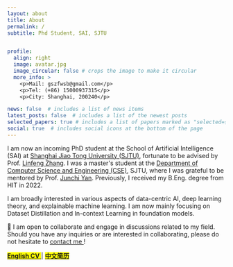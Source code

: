 ```yaml
---
layout: about
title: About
permalink: /
subtitle: Phd Student, SAI, SJTU


profile:
  align: right
  image: avatar.jpg
  image_circular: false # crops the image to make it circular
  more_info: > 
    <p>Mail: gszfwsb@gmail.com</p>
    <p>Tel: (+86) 15000937315</p>
    <p>City: Shanghai, 200240</p>

news: false  # includes a list of news items
latest_posts: false  # includes a list of the newest posts
selected_papers: true # includes a list of papers marked as "selected={true}"
social: true  # includes social icons at the bottom of the page
---
```


<!-- <h2>
    Background
</h2> -->
<!-- I am now a second-year master's student at [Department of Computer Science and Engineering](https://www.cs.sjtu.edu.cn/en/) from [Shanghai Jiao Tong University](https://en.sjtu.edu.cn/) (rank 2/81), supervised by Prof. [Junchi Yan](https://thinklab.sjtu.edu.cn/). Previously, I got my B.Eng. degree from HIT (rank 1/181) in 2022, and enjoyed wonderful time during my internship at [Shanghai Jiao Tong University](https://en.sjtu.edu.cn/) and [Tsinghua University](https://www.tsinghua.edu.cn/en/) in my undergraduate years. -->

I am now an incoming PhD student at the School of Artificial Intelligence (SAI) at [Shanghai Jiao Tong University (SJTU)](https://en.sjtu.edu.cn/), fortunate to be advised by Prof. [Linfeng Zhang](http://www.zhanglinfeng.tech/). I was a master's student at the [Department of Computer Science and Engineering (CSE)](https://www.cs.sjtu.edu.cn/en/), SJTU, where I was grateful to be mentored by Prof. [Junchi Yan](https://thinklab.sjtu.edu.cn/). Previously, I received my B.Eng. degree from HIT in 2022.

I am broadly interested in various aspects of data-centric AI, deep learning theory, and explainable machine learning. I am now mainly focusing on Dataset Distillation and In-context Learning in foundation models.
<!-- Previously, I got my B.Eng. degree from HIT in 2022, and enjoyed wonderful time during my internship at [Shanghai Jiao Tong University](https://en.sjtu.edu.cn/) and [Tsinghua University](https://www.tsinghua.edu.cn/en/). -->


<!-- My long-term research goal includes:
1. Discover, probe, and boost key features/neurons in the learning of deep neural networks (DNNs).
2. Conduct theoretically principled post-hoc analysis of DNNs for debugging.
3. Design self-explainable DNNs that maintain strong performance in real scenarios. -->


<!-- <details>
<summary> <span style='color:#ea3891'>Miscellaneous: More about me</span></summary>
Beyond academia, I have a rich background in the arts and sports. I've been playing the piano for over a decade and had the honor of performing alongside the renowned pianist <a href="https://en.wikipedia.org/wiki/Lang_Lang">Lang Lang</a>. In my teenage years, I won several chess championships in Anhui Province, China, under the mentorship of Grandmasters <a href="https://en.wikipedia.org/wiki/Zeng_Chongsheng">Chongsheng Zeng</a> and Master Yongjin Zhou. While my musical roots are in classical music, I have a strong affinity for R&B and Neo-Soul genres. My interests also extend to detective and historical novels, and the intriguing world of magic cubes.

</details>

<br> -->
<!-- <h2>
    Miscellaneous: More about me
</h2> -->

👋 I am open to collaborate and engage in discussions related to my field. Should you have any inquiries or are interested in collaborating, please do not hesitate to <a href='mailto:gszfwsb@gmail.com'> contact me </a>!

<!-- linke to cv -->
<mark> <a href='/assets/pdf/cv_en_shaobowang.pdf'> <b>English CV</b> </a> </mark> | <mark> <a href='/assets/pdf/cv_zh_shaobowang.pdf'> <b>中文简历</b></a> </mark>


<!-- Beyond academia, I've been playing the piano for over 10 years and had the honor of performing alongside the renowned pianist <a href="https://en.wikipedia.org/wiki/Lang_Lang">Lang Lang</a>. My favorite composers are Chopin and Liszt. While my musical roots are in classical music, I have a strong affinity for R&B and Neo-Soul genres. In my teenage years, I won several chess championships in Anhui Province, China, under the mentorship of Grandmaster <a href="https://en.wikipedia.org/wiki/Zeng_Chongsheng">Chongsheng Zeng</a> and Master Yongjin Zhou. I also like reading detective and historical novels, and solving magic cubes. -->



<!-- <div style="padding: 15px; border: 1px solid transparent; border-color: transparent; margin-bottom: 20px; border-radius: 4px; color: black; background-color: #d9edf7; border-color: #bce8f1;">
Currently, I'm actively seeking <span style='color:#ea3891'>research internships</span>, open to both on-site and remote opportunities. Additionally, I am exploring <span style='color:#ea3891'>Ph.D. positions</span> for Fall 2025 to further my academic pursuits.
</div> -->





<!-- I have played the piano for more than 10 years, and was fortunate to co-played with greatest pianist [Lang Lang](https://en.wikipedia.org/wiki/Lang_Lang) years ago. During my teenage years, I held won multiple Chess championships in Anhui Province, China, under the supervision of chess grandmaster [Chongsheng Zeng](https://en.wikipedia.org/wiki/Zeng_Chongsheng) and Yongjin Zhou. While my roots are in classical music, my musical tastes lean towards R&B and Neo-Soul. Beyond music and chess, my curiosity extends to detective and historical narratives, as well as the complex world of Magic Cubes. I can solve more than 10 kinds of cubes ($$n\times n$$, Megaminx, Pyraminx, Skewb, Square $$n$$, etc). -->


<!-- #### Miscellaneous
My journey towards the world of artificial intelligence began in my adolescence as a semi-professional chess player. At the age of 12, I learned about the legendary Garry Kasparov’s defeat by the AI “Deep Blue.” This was my first brush with the awe-inspiring capabilities of AI. Years later, my fascination deepened when DeepMind’s AlphaGo conquered the world champion in Go, further igniting my curiosity about the mechanisms behind these “world champion” AIs. During my undergraduate studies, I was introduced to the fundamentals of machine learning, which led to an intrinsic problem: beyond basic statistical models, deep learning models remained mysterious to us. Deep Learning seems more like empirical evidence than rigorous science. A question appeared in my mind: how can we interpret these “black box” models, or better yet, design “white box” models? This journey from a young chess enthusiast to an aspiring AI researcher has been driven by the mystery of deep neural networks for understanding and a deep commitment to making AI more trustworthy and reliable. -->



